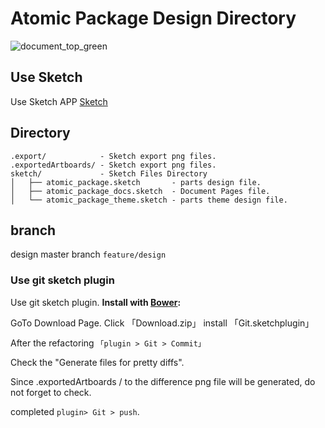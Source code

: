 # Atomic Package Design Directory

![document_top_green](https://user-images.githubusercontent.com/1584153/76678374-9f899c00-661a-11ea-8fb7-9649847c2fc2.png)


## Use Sketch

Use Sketch APP
[Sketch](https://www.sketchapp.com/)

## Directory

```
.export/            - Sketch export png files.
.exportedArtboards/ - Sketch export png files.
sketch/             - Sketch Files Directory
│   ├── atomic_package.sketch	    - parts design file.
│   ├── atomic_package_docs.sketch  - Document Pages file.
│   └── atomic_package_theme.sketch - parts theme design file.
```

## branch
design master branch
`feature/design`

### Use git sketch plugin 

Use git sketch plugin.
**Install with [Bower](http://mathieudutour.github.io/git-sketch-plugin/):**

GoTo Download Page. Click 「Download.zip」
install 「Git.sketchplugin」

After the refactoring `「plugin > Git > Commit」`

Check the "Generate files for pretty diffs".

Since .exportedArtboards / to the difference png file will be generated, do not forget to check.

completed `plugin> Git > push`.

